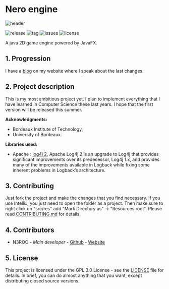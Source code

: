 # Nero engine
![header](https://n3roo.github.io/img/nero-engine-rect.png)

![release](https://img.shields.io/github/release/n3roo/nero-engine.svg) ![tag](https://img.shields.io/github/tag/n3roo/nero-engine.svg) ![issues](https://img.shields.io/github/issues/n3roo/nero-engine.svg) ![license](https://img.shields.io/github/license/n3roo/nero-engine.svg)

A java 2D game engine powered by JavaFX.

## 1. Progression

I have a [blog](https://n3roo.github.io/blog.html) on my website where I speak about the last changes.

## 2. Project description

This is my most ambitious project yet. I plan to implement everything that I have learned in Computer Science these last years. I hope that the first version will be released this summer.

**Acknowledgments:**
- Bordeaux Institute of Technology,
- University of Bordeaux.

**Libraries used:**
- Apache : [log4j 2](https://logging.apache.org/log4j/2.x/), Apache Log4j 2 is an upgrade to Log4j that provides significant improvements over its predecessor, Log4j 1.x, and provides many of the improvements available in Logback while fixing some inherent problems in Logback’s architecture.

## 3. Contributing

Just fork the project and make the changes that you find necessary. If you use IntelliJ, you just need to open the folder
as a project. Then make sure to right click on "src/res" add "Mark Directory as" -> "Resources root".
Please read [CONTRIBUTING.md](CONTRIBUTING.md) for details.

## 4. Contributors
- N3ROO - *Main developer* - [Github](https://github.com/N3ROO) - [Website](https://n3roo.github.io/)

## 5. License
This project is licensed under the GPL 3.0 License - see the [LICENSE](LICENSE) file for details. In brief, you can do almost anything that you want, except distributing closed source versions.

